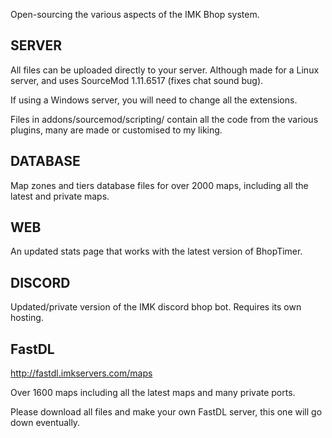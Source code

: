 Open-sourcing the various aspects of the IMK Bhop system. 

## SERVER
All files can be uploaded directly to your server. Although made for a Linux server, and uses SourceMod 1.11.6517 (fixes chat sound bug). 

If using a Windows server, you will need to change all the extensions. 

Files in addons/sourcemod/scripting/ contain all the code from the various plugins, many are made or customised to my liking. 

## DATABASE
Map zones and tiers database files for over 2000 maps, including all the latest and private maps. 

## WEB
An updated stats page that works with the latest version of BhopTimer. 

## DISCORD
Updated/private version of the IMK discord bhop bot. Requires its own hosting. 

## FastDL
http://fastdl.imkservers.com/maps

Over 1600 maps including all the latest maps and many private ports. 

Please download all files and make your own FastDL server, this one will go down eventually. 

